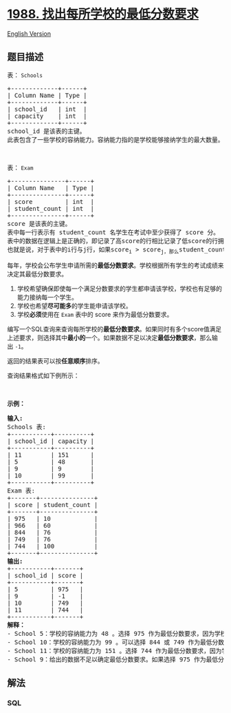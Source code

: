 # [1988. 找出每所学校的最低分数要求](https://leetcode.cn/problems/find-cutoff-score-for-each-school)

[English Version](/solution/1900-1999/1988.Find%20Cutoff%20Score%20for%20Each%20School/README_EN.md)

## 题目描述

<p>表：&nbsp;<code>Schools</code></p>

<pre>+-------------+------+
| Column Name | Type |
+-------------+------+
| school_id   | int  |
| capacity    | int  |
+-------------+------+
school_id 是该表的主键。
此表包含了一些学校的容纳能力。容纳能力指的是学校能够接纳学生的最大数量。
</pre>

<p>&nbsp;</p>

<p>表：&nbsp;<code>Exam</code></p>

<pre>+---------------+------+
| Column Name   | Type |
+---------------+------+
| score         | int  |
| student_count | int  |
+---------------+------+
score 是该表的主键。
表中每一行表示有 student_count 名学生在考试中至少获得了 score 分。
表中的数据在逻辑上是正确的，即记录了高score的行相比记录了低score的行拥有相同或更少的student_count。
也就是说，对于表中的i行与j行，如果score<sub>i</sub> &gt; score<sub>j，那么</sub>student_count<sub>i</sub> &lt;= student_count<sub>j</sub>
</pre>

<p>每年，学校会公布学生申请所需的<strong>最低分数要求</strong>。学校根据所有学生的考试成绩来决定其最低分数要求。</p>

<ol>
	<li>学校希望确保即使每一个满足分数要求的学生都申请该学校，学校也有足够的能力接纳每一个学生。</li>
	<li>学校也希望<strong>尽可能多</strong>的学生能申请该学校。</li>
	<li>学校<strong>必须</strong>使用在&nbsp;<code>Exam</code> 表中的 score 来作为最低分数要求。</li>
</ol>

<p>编写一个SQL查询来查询每所学校的<strong>最低分数要求</strong>。如果同时有多个score值满足上述要求，则选择其中<strong>最小的</strong>一个。如果数据不足以决定<strong>最低分数要求</strong>，那么输出&nbsp;<code>-1</code>。</p>

<p>返回的结果表可以按<strong>任意顺序</strong>排序。</p>

<p>查询结果格式如下例所示：</p>

<p>&nbsp;</p>

<p><strong>示例：</strong></p>

<pre><strong>输入:</strong>
Schools 表:
+-----------+----------+
| school_id | capacity |
+-----------+----------+
| 11        | 151      |
| 5         | 48       |
| 9         | 9        |
| 10        | 99       |
+-----------+----------+
Exam 表:
+-------+---------------+
| score | student_count |
+-------+---------------+
| 975   | 10            |
| 966   | 60            |
| 844   | 76            |
| 749   | 76            |
| 744   | 100           |
+-------+---------------+
<strong>输出:</strong>
+-----------+-------+
| school_id | score |
+-----------+-------+
| 5         | 975   |
| 9         | -1    |
| 10        | 749   |
| 11        | 744   |
+-----------+-------+
<b>解释：</b> 
- School 5：学校的容纳能力为 48 。选择 975 作为最低分数要求，因为学校最多会收到 10 份申请，这在学校的容纳能力以内。
- School 10：学校的容纳能力为 99 。可以选择 844 或 749 作为最低分数要求，因为学校最多会收到 76 份申请，这在学校的容纳能力以内。又因为 749 是所有可选项中最小的，因此我们选择 749 。
- School 11：学校的容纳能力为 151 。选择 744 作为最低分数要求，因为学校最多会收到 100 份申请，这在学校的容纳能力以内。
- School 9：给出的数据不足以确定最低分数要求。如果选择 975 作为最低分数要求，学校可能会收到 10 份申请，然而学校的容纳能力只有 9 。我们没有关于更高分数的信息，因此我们返回 -1 。
</pre>

## 解法

### **SQL**

```sql

```
